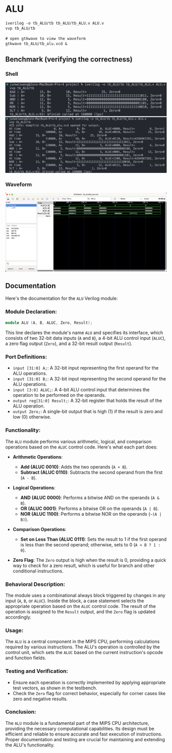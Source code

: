 # ALU

```shell
iverilog -o tb_ALU/tb tb_ALU/tb_ALU.v ALU.v
vvp tb_ALU/tb

# open gtkwave to view the waveform
gtkwave tb_ALU/tb_alu.vcd &
```

## Benchmark (verifying the correctness)

### Shell

![](img1.png)
![](img2.png)

### Waveform

![](img3.png)

## Documentation

Here's the documentation for the `ALU` Verilog module:

### Module Declaration:
```verilog
module ALU (A, B, ALUC, Zero, Result);
```
This line declares the module's name `ALU` and specifies its interface, which consists of two 32-bit data inputs (`A` and `B`), a 4-bit ALU control input (`ALUC`), a zero flag output (`Zero`), and a 32-bit result output (`Result`).

### Port Definitions:
- `input [31:0] A;`: A 32-bit input representing the first operand for the ALU operations.
- `input [31:0] B;`: A 32-bit input representing the second operand for the ALU operations.
- `input [3:0] ALUC;`: A 4-bit ALU control input that determines the operation to be performed on the operands.
- `output reg[31:0] Result;`: A 32-bit register that holds the result of the ALU operation.
- `output Zero;`: A single-bit output that is high (1) if the result is zero and low (0) otherwise.

### Functionality:
The `ALU` module performs various arithmetic, logical, and comparison operations based on the `ALUC` control code. Here's what each part does:

- **Arithmetic Operations**:
  - **Add (ALUC 0010)**: Adds the two operands (`A + B`).
  - **Subtract (ALUC 0110)**: Subtracts the second operand from the first (`A - B`).

- **Logical Operations**:
  - **AND (ALUC 0000)**: Performs a bitwise AND on the operands (`A & B`).
  - **OR (ALUC 0001)**: Performs a bitwise OR on the operands (`A | B`).
  - **NOR (ALUC 1100)**: Performs a bitwise NOR on the operands (`~(A | B)`).

- **Comparison Operations**:
  - **Set on Less Than (ALUC 0111)**: Sets the result to 1 if the first operand is less than the second operand; otherwise, sets to 0 (`A < B ? 1 : 0`).

- **Zero Flag**: The `Zero` output is high when the result is 0, providing a quick way to check for a zero result, which is useful for branch and other conditional instructions.

### Behavioral Description:
The module uses a combinational always block triggered by changes in any input (`A`, `B`, or `ALUC`). Inside the block, a case statement selects the appropriate operation based on the `ALUC` control code. The result of the operation is assigned to the `Result` output, and the `Zero` flag is updated accordingly.

### Usage:
The `ALU` is a central component in the MIPS CPU, performing calculations required by various instructions. The ALU's operation is controlled by the control unit, which sets the `ALUC` based on the current instruction's opcode and function fields.

### Testing and Verification:
- Ensure each operation is correctly implemented by applying appropriate test vectors, as shown in the testbench.
- Check the `Zero` flag for correct behavior, especially for corner cases like zero and negative results.

### Conclusion:
The `ALU` module is a fundamental part of the MIPS CPU architecture, providing the necessary computational capabilities. Its design must be efficient and reliable to ensure accurate and fast execution of instructions. Proper documentation and testing are crucial for maintaining and extending the ALU's functionality.